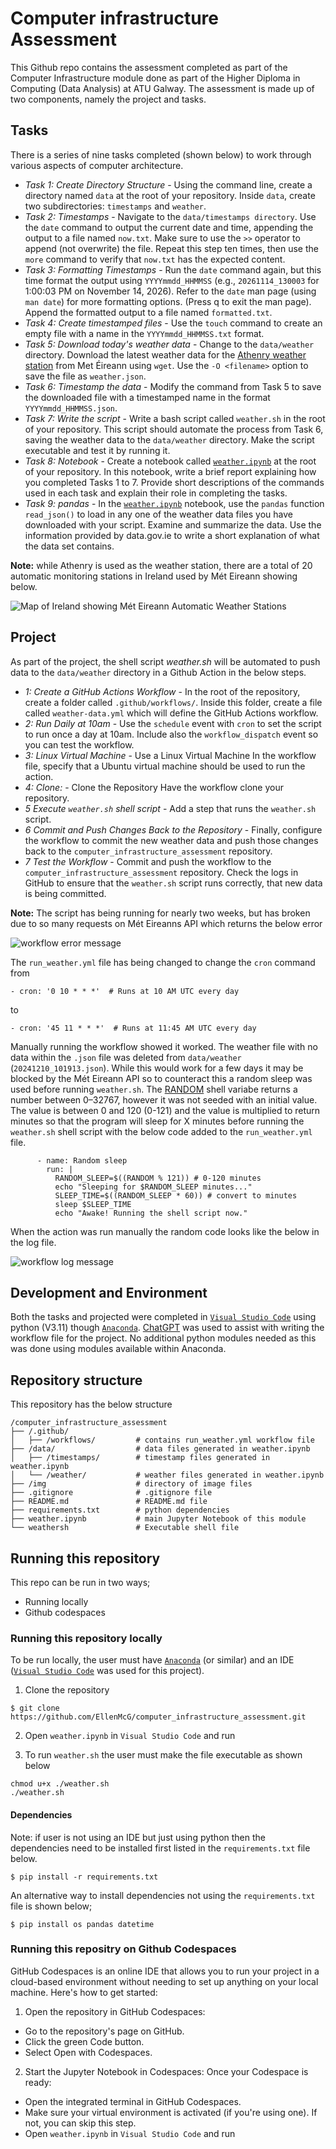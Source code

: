 # Computer infrastructure Assessment

This Github repo contains the assessment completed as part of the Computer Infrastructure module done as part of the Higher Diploma in Computing (Data Analysis) at ATU Galway. The assessment is made up of two components, namely the project and tasks.

## **Tasks**

There is a series of nine tasks completed (shown below) to work through various aspects of computer architecture. 
- *Task 1: Create Directory  Structure* - Using the command line, create a directory named `data` at the root of your repository. Inside `data`, create two subdirectories: `timestamps` and `weather`.
- *Task 2: Timestamps* - Navigate to the `data/timestamps directory`. Use the `date` command to output the current date and time, appending the output to a file named `now.txt`. Make sure to use the `>>` operator to append (not overwrite) the file. Repeat this step ten times, then use the `more` command to verify that `now.txt` has the expected content.
- *Task 3: Formatting Timestamps* -  Run the `date` command again, but this time format the output using `YYYYmmdd_HHMMSS` (e.g., `20261114_130003` for 1:00:03 PM on November 14, 2026). Refer to the `date` man page (using `man date`) for more formatting options. (Press q to exit the man page). Append the formatted output to a file named `formatted.txt`.
- *Task 4: Create timestamped files* - Use the `touch` command to create an empty file with a name in the `YYYYmmdd_HHMMSS.txt` format. 
- *Task 5: Download today's weather data* - Change to the `data/weather` directory. Download the latest weather data for the [Athenry weather station](https://prodapi.metweb.ie/observations/athenry/today) from Met Éireann using `wget`. Use the `-O <filename>` option to save the file as `weather.json`. 
- *Task 6: Timestamp the data* - Modify the command from Task 5 to save the downloaded file with a timestamped name in the format `YYYYmmdd_HHMMSS.json`.
- *Task 7: Write the script* - Write a bash script called `weather.sh` in the root of your repository. This script should automate the process from Task 6, saving the weather data to the `data/weather` directory. Make the script executable and test it by running it.
- *Task 8: Notebook* - Create a notebook called [`weather.ipynb`](https://github.com/EllenMcG/computer_infrastructure_assessment/blob/main/weather.ipynb) at the root of your repository. In this notebook, write a brief report explaining how you completed Tasks 1 to 7. Provide short descriptions of the commands used in each task and explain their role in completing the tasks.
- *Task 9: pandas* - In the [`weather.ipynb`](https://github.com/EllenMcG/computer_infrastructure_assessment/blob/main/weather.ipynb) notebook, use the `pandas` function `read_json()` to load in any one of the weather data files you have downloaded with your script. Examine and summarize the data. Use the information provided by data.gov.ie to write a short explanation of what the data set contains.

**Note:** while Athenry is used as the weather station, there are a total of 20 automatic monitoring stations in Ireland used by Mét Eireann showing below. 

![Map of Ireland showing Mét Eireann Automatic Weather Stations](https://www.met.ie/cms/assets/uploads/2020/10/synoptic.png)

## **Project**

As part of the project, the shell script *weather.sh* will be automated to push data to the `data/weather` directory in a Github Action in the below steps. 
- *1: Create a GitHub Actions Workflow* - In the root of the repository, create a folder called `.github/workflows/`. Inside this folder, create a file called `weather-data.yml` which will define the GitHub Actions workflow.
- *2: Run Daily at 10am* - Use the `schedule` event with `cron` to set the script to run once a day at 10am. Include also the `workflow_dispatch` event so you can test the workflow.
- *3: Linux Virtual Machine* - Use a Linux Virtual Machine In the workflow file, specify that a Ubuntu virtual machine should be used to run the action.
- *4: Clone:* - Clone the Repository Have the workflow clone your repository.
- *5 Execute `weather.sh` shell script* - Add a step that runs the `weather.sh` script.
- *6 Commit and Push Changes Back to the Repository* - Finally, configure the workflow to commit the new weather data and push those changes back to the `computer_infrastructure_assessment` repository.
- *7 Test the Workflow* - Commit and push the workflow to the `computer_infrastructure_assessment`  repository. Check the logs in GitHub to ensure that the `weather.sh` script runs correctly, that new data is being committed.

**Note:** The script has being running for nearly two weeks, but has broken due to so many requests on Mét Eireanns API which returns the below error 

![workflow error message](img/error.png)

The `run_weather.yml` file has being changed to change the `cron` command from 

```
- cron: '0 10 * * *'  # Runs at 10 AM UTC every day
```

to 
```
- cron: '45 11 * * *'  # Runs at 11:45 AM UTC every day
```

Manually running the workflow showed it worked. The weather file with no data within the `.json` file was deleted from `data/weather` (`20241210_101913.json`). While this would work for a few days it may be blocked by the Mét Eireann API so to counteract this a random sleep was used before running `weather.sh`. The [RANDOM](https://www.geeksforgeeks.org/random-shell-variable-in-linux-with-examples/) shell variabe returns a number between 0–32767, however it was not seeded with an initial value. The value is between 0 and 120 (0-121) and the value is multiplied to return minutes so that the program will sleep for X minutes before running the `weather.sh` shell script with the below code added to the `run_weather.yml` file.


```
      - name: Random sleep
        run: |
          RANDOM_SLEEP=$((RANDOM % 121)) # 0-120 minutes
          echo "Sleeping for $RANDOM_SLEEP minutes..."
          SLEEP_TIME=$((RANDOM_SLEEP * 60)) # convert to minutes
          sleep $SLEEP_TIME
          echo "Awake! Running the shell script now."
```

When the action was run manually the random code looks like the below in the log file.

![workflow log message](img/log.png)

## **Development and Environment**
Both the tasks and projected were completed in [`Visual Studio Code`](https://code.visualstudio.com/) using python (V3.11) though [`Anaconda`](https://www.anaconda.com/). [ChatGPT](https://chatgpt.com/) was used to assist with writing the workflow file for the project. No additional python modules needed as this was done using modules available within Anaconda. 

## **Repository structure** 
This repository has the below structure 

```
/computer_infrastructure_assessment
├── /.github/           
│   ├── /workflows/         # contains run_weather.yml workflow file
├── /data/                  # data files generated in weather.ipynb
│   ├── /timestamps/        # timestamp files generated in weather.ipynb
│   └── /weather/           # weather files generated in weather.ipynb
├── /img                    # directory of image files
├── .gitignore              # .gitignore file
├── README.md               # README.md file 
├── requirements.txt        # python dependencies
├── weather.ipynb           # main Jupyter Notebook of this module  
└── weathersh               # Executable shell file 
```


## **Running this repository**
This repo can be run in two ways;
- Running locally
- Github codespaces

### **Running this repository locally** 

To be run locally, the user must have [`Anaconda`](https://www.anaconda.com/) (or similar) and an IDE ([`Visual Studio Code`](https://code.visualstudio.com/) was used for this project). 

1. Clone the repository
```
$ git clone https://github.com/EllenMcG/computer_infrastructure_assessment.git
```

2. Open `weather.ipynb` in `Visual Studio Code` and run

3. To run `weather.sh` the user must make the file executable as shown below

```
chmod u+x ./weather.sh
./weather.sh 
```

#### **Dependencies** 
Note: if user is not using an IDE but just using python then the dependencies need to be installed first listed in the `requirements.txt` file below.

``` 
$ pip install -r requirements.txt
```

An alternative way to install dependencies not using the `requirements.txt` file is shown below; 

```
$ pip install os pandas datetime
```

### **Running this repositry on Github Codespaces**

GitHub Codespaces is an online IDE that allows you to run your project in a cloud-based environment without needing to set up anything on your local machine. Here's how to get started:

1. Open the repository in GitHub Codespaces:
- Go to the repository's page on GitHub.
- Click the green Code button.
- Select Open with Codespaces.

2. Start the Jupyter Notebook in Codespaces:
Once your Codespace is ready:
- Open the integrated terminal in GitHub Codespaces.
- Make sure your virtual environment is activated (if you're using one). If not, you can skip this step.
- Open `weather.ipynb` in `Visual Studio Code` and run 

